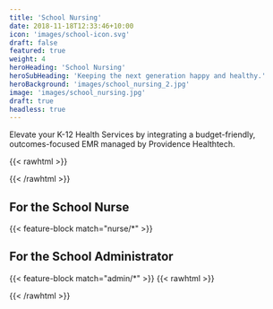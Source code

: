 ```yaml
---
title: 'School Nursing'
date: 2018-11-18T12:33:46+10:00
icon: 'images/school-icon.svg'
draft: false
featured: true
weight: 4
heroHeading: 'School Nursing'
heroSubHeading: 'Keeping the next generation happy and healthy.'
heroBackground: 'images/school_nursing_2.jpg'
image: 'images/school_nursing.jpg'
draft: true
headless: true
---
```


Elevate your K-12 Health Services by integrating a budget-friendly, outcomes-focused EMR managed by Providence Healthtech.

<!--more-->

{{< rawhtml >}}<div class="d-flex flex-columns">{{< /rawhtml >}}

## For the School Nurse

{{< feature-block match="nurse/*" >}}

## For the School Administrator

{{< feature-block match="admin/*" >}}
{{< rawhtml >}}</div>{{< /rawhtml >}}
